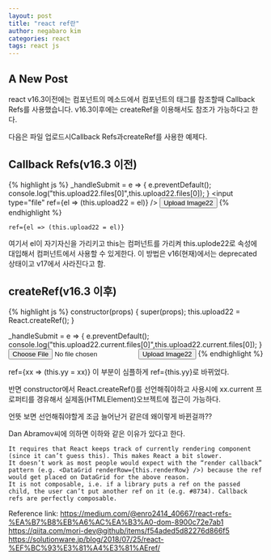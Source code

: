 ```yaml
---
layout: post
title: "react ref란"
author: negabaro kim
categories: react
tags: react js
---
```


## A New Post

react v16.3이전에는 컴포넌트의 메소드에서 컴포넌트의 태그를 참조할때 Callback Refs를 사용했습니다.
v16.3이후에는 createRef을 이용해서도 참조가 가능하다고 한다.

다음은 파일 업로드시Callback Refs과createRef를 사용한 예제다.

## Callback Refs(v16.3 이전)

{% highlight js %}
\_handleSubmit = e => {
e.preventDefault();
console.log("this.upload22.files[0]",this.upload22.files[0]);
}
<input type="file" ref={el => (this.upload22 = el)} />
<button type="submit" onClick={this._handleSubmit}>Upload Image22</button>
{% endhighlight %}

```
ref={el => (this.upload22 = el)}
```

여기서 el이 자기자신을 가리키고 this는 컴퍼넌트를 가리켜 this.uplode22로 속성에 대입해서
컴퍼넌트에서 사용할 수 있게한다.
이 방법은 v16(현재)에서는 deprecated상태이고 v17에서 사라진다고 함.

## createRef(v16.3 이후)

{% highlight js %}
constructor(props) {
super(props);
this.upload22 = React.createRef();
}

\_handleSubmit = e => {
e.preventDefault();
console.log("this.upload22.current.files[0]",this.upload22.current.files[0]);
}
<input type="file" ref={this.upload22} />
<button type="submit" onClick={this._handleSubmit}>Upload Image22</button>
{% endhighlight %}

ref={xx => (this.yy = xx)}
이 부분이 심플하게 ref={this.yy}로 바뀌었다.

반면 constructor에서 React.createRef()를 선언해줘야하고
사용시에 xx.current 프로퍼티를 경유해서 실제돔(HTMLElement)오브젝트에 접근이 가능하다.

언뜻 보면 선언해줘야할게 조금 늘어난거 같은데 왜이렇게 바뀐걸까??

Dan Abramov씨에 의하면 이하와 같은 이유가 있다고 한다.

```
It requires that React keeps track of currently rendering component (since it can’t guess this). This makes React a bit slower.
It doesn’t work as most people would expect with the “render callback” pattern (e.g. <DataGrid renderRow={this.renderRow} />) because the ref would get placed on DataGrid for the above reason.
It is not composable, i.e. if a library puts a ref on the passed child, the user can’t put another ref on it (e.g. #8734). Callback refs are perfectly composable.
```

Reference link:
https://medium.com/@enro2414_40667/react-refs-%EA%B7%B8%EB%A6%AC%EA%B3%A0-dom-8900c72e7ab1
https://qiita.com/mori-dev@github/items/f54aded5d82276d866f5
https://solutionware.jp/blog/2018/07/25/react-%EF%BC%93%E3%81%A4%E3%81%AEref/
